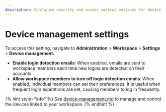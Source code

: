 ```yaml
---
description: Configure security and access control policies for device management
---
```


# Device management settings

To access this setting, navigate to **Administration** > **Workspace** > **Settings** > **Device management.**

* **Enable login detection emails**: When enabled, emails are sent to workspace members each time new logins are detected on their accounts.
* **Allow workspace members to turn off login detection emails**: When enabled, individual members can set their preferences. It is useful when frequent login expirations are set, causing members to log in frequently.

{% hint style="info" %}
See [device-management.md](../device-management.md "mention") to manage and control the devices linked to your workspace.&#x20;
{% endhint %}
